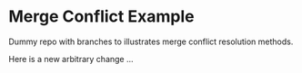 # Merge Conflict Example

Dummy repo with branches to illustrates merge conflict resolution methods.

Here is a new arbitrary change ...
